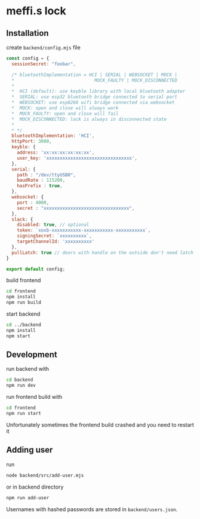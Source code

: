 # meffi.s lock

## Installation

create `backend/config.mjs` file

```javascript
const config = {
  sessionSecret: "foobar",

  /* bluetoothImplementation = HCI | SERIAL | WEBSOCKET | MOCK |
  *                              MOCK_FAULTY | MOCK_DISCONNECTED
  *
  *  HCI (default): use keyble library with local bluetooth adapter
  *  SERIAL: use esp32 bluetooth bridge connected to serial port
  *  WEBSOCKET: use esp8266 wifi bridge connected via websocket
  *  MOCK: open and close will always work
  *  MOCK_FAULTY: open and close will fail
  *  MOCK_DISCONNECTED: lock is always in disconnected state
  *
  * */
  bluetoothImplementation: 'HCI',
  httpPort: 3000,
  keyble: {
    address: 'xx:xx:xx:xx:xx:xx',
    user_key: 'xxxxxxxxxxxxxxxxxxxxxxxxxxxxxxxx',
  },
  serial: {
    path : "/dev/ttyUSB0",
    baudRate : 115200,
    hasPrefix : true,
  },
  websocket: {
    port : 4000,
    secret : "xxxxxxxxxxxxxxxxxxxxxxxxxxxxxxxx",
  },
  slack: {
    disabled: true, // optional
    token: `xoxb-xxxxxxxxxxx-xxxxxxxxxxx-xxxxxxxxxxx`,
    signingSecret: `xxxxxxxxxx`,
    targetChannelId: 'xxxxxxxxxx'
  },
  pullLatch: true // doors with handle on the outside don't need latch pulling
}

export default config;
```

build frontend

```bash
cd frontend
npm install
npm run build
```

start backend

```bash
cd ../backend
npm install
npm start
```

## Development

run backend with

```bash
cd backend
npm run dev
```

run frontend build with

```bash
cd frontend
npm run start
```

Unfortunately sometimes the frontend build crashed and you need to restart it

## Adding user

run

```bash
node backend/src/add-user.mjs
```

or in backend directory

```bash
npm run add-user
```

Usernames with hashed passwords are stored in `backend/users.json`.
